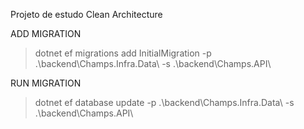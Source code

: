 Projeto de estudo Clean Architecture

ADD MIGRATION
> dotnet ef migrations add InitialMigration -p .\backend\Champs.Infra.Data\ -s .\backend\Champs.API\

RUN MIGRATION
> dotnet ef database update -p .\backend\Champs.Infra.Data\ -s .\backend\Champs.API\